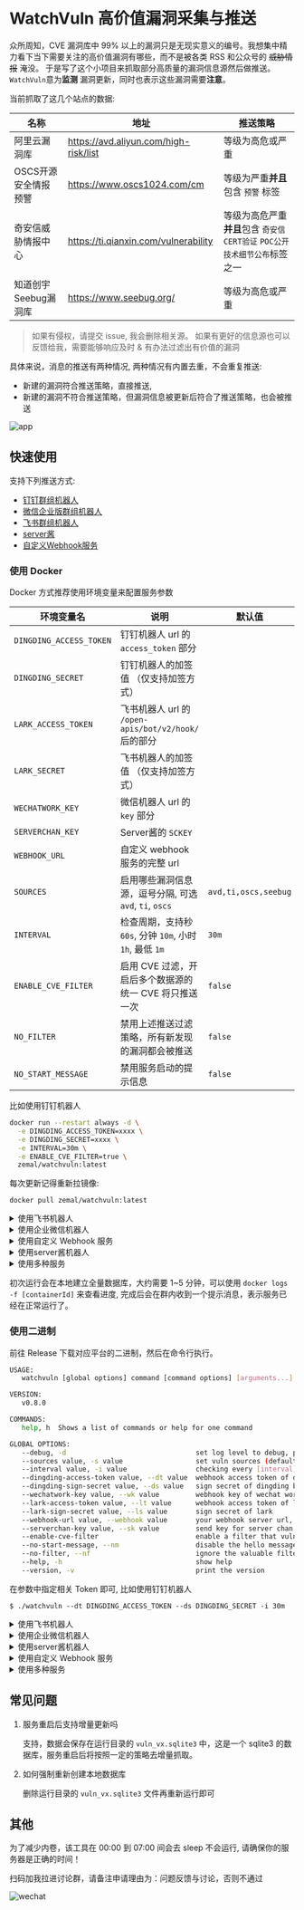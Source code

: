 # WatchVuln 高价值漏洞采集与推送

众所周知，CVE 漏洞库中 99% 以上的漏洞只是无现实意义的编号。我想集中精力看下当下需要关注的高价值漏洞有哪些，而不是被各类 RSS
和公众号的 ~~威胁情报~~ 淹没。 于是写了这个小项目来抓取部分高质量的漏洞信息源然后做推送。 `WatchVuln`意为**监测**
漏洞更新，同时也表示这些漏洞需要**注意**。

当前抓取了这几个站点的数据:

| 名称            | 地址                                    | 推送策略                                             |
|---------------|---------------------------------------|--------------------------------------------------|
| 阿里云漏洞库        | https://avd.aliyun.com/high-risk/list | 等级为高危或严重                                         |
| OSCS开源安全情报预警  | https://www.oscs1024.com/cm           | 等级为严重**并且**包含 `预警` 标签                            |
| 奇安信威胁情报中心     | https://ti.qianxin.com/vulnerability  | 等级为高危严重**并且**包含 `奇安信CERT验证` `POC公开` `技术细节公布`标签之一 |
| 知道创宇Seebug漏洞库 | https://www.seebug.org/               | 等级为高危或严重                                         |

> 如果有侵权，请提交 issue, 我会删除相关源。
> 如果有更好的信息源也可以反馈给我，需要能够响应及时 & 有办法过滤出有价值的漏洞

具体来说，消息的推送有两种情况, 两种情况有内置去重，不会重复推送:

- 新建的漏洞符合推送策略，直接推送,
- 新建的漏洞不符合推送策略，但漏洞信息被更新后符合了推送策略，也会被推送

![app](./.github/assets/app.jpg)

## 快速使用

支持下列推送方式:

- [钉钉群组机器人](https://open.dingtalk.com/document/robots/custom-robot-access)
- [微信企业版群组机器人](https://open.work.weixin.qq.com/help2/pc/14931)
- [飞书群组机器人](https://open.feishu.cn/document/ukTMukTMukTM/ucTM5YjL3ETO24yNxkjN)
- [server酱](https://sct.ftqq.com/)
- [自定义Webhook服务](./examples/webhook)

### 使用 Docker

Docker 方式推荐使用环境变量来配置服务参数

| 环境变量名                   | 说明                                         | 默认值                  |
|-------------------------|--------------------------------------------|----------------------|
| `DINGDING_ACCESS_TOKEN` | 钉钉机器人 url 的 `access_token` 部分              |                      |
| `DINGDING_SECRET`       | 钉钉机器人的加签值 （仅支持加签方式）                        |                      |
| `LARK_ACCESS_TOKEN`     | 飞书机器人 url 的 `/open-apis/bot/v2/hook/` 后的部分 |                      |
| `LARK_SECRET`           | 飞书机器人的加签值 （仅支持加签方式）                        |                      |
| `WECHATWORK_KEY `       | 微信机器人 url 的 `key` 部分                       |                      |
| `SERVERCHAN_KEY `       | Server酱的 `SCKEY`                           |                      |
| `WEBHOOK_URL`           | 自定义 webhook 服务的完整 url                      |                      |
| `SOURCES`               | 启用哪些漏洞信息源，逗号分隔, 可选 `avd`, `ti`, `oscs`     | `avd,ti,oscs,seebug` |
| `INTERVAL`              | 检查周期，支持秒 `60s`, 分钟 `10m`, 小时 `1h`, 最低 `1m` | `30m`                |
| `ENABLE_CVE_FILTER`     | 启用 CVE 过滤，开启后多个数据源的统一 CVE 将只推送一次           | `false`              |
| `NO_FILTER`             | 禁用上述推送过滤策略，所有新发现的漏洞都会被推送                   | `false`              |
| `NO_START_MESSAGE`      | 禁用服务启动的提示信息                                | `false`              |

比如使用钉钉机器人

```bash
docker run --restart always -d \
  -e DINGDING_ACCESS_TOKEN=xxxx \
  -e DINGDING_SECRET=xxxx \
  -e INTERVAL=30m \
  -e ENABLE_CVE_FILTER=true \
  zemal/watchvuln:latest
```

每次更新记得重新拉镜像:

```
docker pull zemal/watchvuln:latest
```

<details><summary>使用飞书机器人</summary>

```bash
docker run --restart always -d \
  -e LARK_ACCESS_TOKEN=xxxx \
  -e LARK_SECRET=xxxx \
  -e INTERVAL=30m \
  zemal/watchvuln:latest
```

</details>

<details><summary>使用企业微信机器人</summary>

```bash
docker run --restart always -d \
  -e WECHATWORK_KEY=xxxx \
  -e INTERVAL=30m \
  zemal/watchvuln:latest
```

</details>

<details><summary>使用自定义 Webhook 服务</summary>

通过自定义一个 webhook server，可以方便的接入其他服务, 实现方式可以参考: [example](./examples/webhook)

```bash
docker run --restart always -d \
  -e WEBHOOK_URL=http://xxx \
  -e INTERVAL=30m \
  zemal/watchvuln:latest
```

</details>

<details><summary>使用server酱机器人</summary>

```bash
docker run --restart always -d \
  -e SERVERCHAN_KEY=xxxx \
  -e INTERVAL=30m \
  zemal/watchvuln:latest
```

</details>

<details><summary>使用多种服务</summary>

如果配置了多种服务的密钥，那么每个服务都会生效， 比如使用钉钉和企业微信:

```bash
docker run --restart always -d \
  -e DINGDING_ACCESS_TOKEN=xxxx \
  -e DINGDING_SECRET=xxxx \
  -e WECHATWORK_KEY=xxxx \
  -e INTERVAL=30m \
  zemal/watchvuln:latest
```

</details>


初次运行会在本地建立全量数据库，大约需要 1~5 分钟，可以使用 `docker logs -f [containerId]` 来查看进度,
完成后会在群内收到一个提示消息，表示服务已经在正常运行了。

### 使用二进制

前往 Release 下载对应平台的二进制，然后在命令行执行。

```bash
USAGE:
   watchvuln [global options] command [command options] [arguments...]

VERSION:
   v0.8.0

COMMANDS:
   help, h  Shows a list of commands or help for one command

GLOBAL OPTIONS:
   --debug, -d                                set log level to debug, print more details (default: false)
   --sources value, -s value                  set vuln sources (default: "avd,ti,oscs,seebug")
   --interval value, -i value                 checking every [interval], supported format like 30s, 30m, 1h (default: "30m")
   --dingding-access-token value, --dt value  webhook access token of dingding bot
   --dingding-sign-secret value, --ds value   sign secret of dingding bot
   --wechatwork-key value, --wk value         webhook key of wechat work
   --lark-access-token value, --lt value      webhook access token of lark
   --lark-sign-secret value, --ls value       sign secret of lark
   --webhook-url value, --webhook value       your webhook server url, ex: http://127.0.0.1:1111/webhook
   --serverchan-key value, --sk value         send key for server chan
   --enable-cve-filter                        enable a filter that vulns from multiple sources with same cve id will be sent only once (default: false)
   --no-start-message, --nm                   disable the hello message when server starts (default: false)
   --no-filter, --nf                          ignore the valuable filter and push all discovered vulns (default: false)
   --help, -h                                 show help
   --version, -v                              print the version
```

在参数中指定相关 Token 即可, 比如使用钉钉机器人

```
$ ./watchvuln --dt DINGDING_ACCESS_TOKEN --ds DINGDING_SECRET -i 30m
```

<details><summary>使用飞书机器人</summary>

```bash
$ ./watchvuln --lt LARK_ACCESS_TOKEN --ls LARK_SECRET -i 30m

```

</details>

<details><summary>使用企业微信机器人</summary>

```
$ ./watchvuln --wk WECHATWORK_KEY -i 30m
```

</details>

<details><summary>使用server酱机器人</summary>

```
$ ./watchvuln --sk xxxx -i 30m
```

</details>


<details><summary>使用自定义 Webhook 服务</summary>

通过自定义一个 webhook server，可以方便的接入其他服务, 实现方式可以参考: [example](./examples/webhook)

```
$ ./watchvuln --webhook http://xxxx -i 30m
```

</details>


<details><summary>使用多种服务</summary>

如果配置了多种服务的密钥，那么每个服务都会生效， 比如使用钉钉和企业微信:

```
$ ./watchvuln --dt DINGDING_ACCESS_TOKEN --ds DINGDING_SECRET --wk WECHATWORK_KEY -i 30m
```

</details>

## 常见问题

1. 服务重启后支持增量更新吗

   支持，数据会保存在运行目录的 `vuln_vx.sqlite3` 中，这是一个 sqlite3 的数据库，服务重启后将按照一定的策略去增量抓取。
2. 如何强制重新创建本地数据库

   删除运行目录的 `vuln_vx.sqlite3` 文件再重新运行即可

## 其他

为了减少内卷，该工具在 00:00 到 07:00 间会去 sleep 不会运行, 请确保你的服务器是正确的时间！

扫码加我拉进讨论群，请备注申请理由为：问题反馈与讨论，否则不通过

![wechat](https://user-images.githubusercontent.com/20637881/229296623-24a7cc5d-8f33-4120-ae77-bbe2610ce5bb.jpg)



